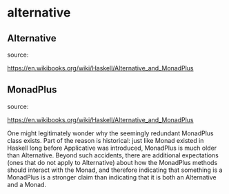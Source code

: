 # alternative

## Alternative

source:

https://en.wikibooks.org/wiki/Haskell/Alternative_and_MonadPlus

## MonadPlus

source:

https://en.wikibooks.org/wiki/Haskell/Alternative_and_MonadPlus

One might legitimately wonder why the seemingly redundant MonadPlus
class exists. Part of the reason is historical: just like Monad existed
in Haskell long before Applicative was introduced, MonadPlus is much
older than Alternative. Beyond such accidents, there are additional
expectations (ones that do not apply to Alternative) about how
the MonadPlus methods should interact with the Monad, and therefore
indicating that something is a MonadPlus is a stronger claim than
indicating that it is both an Alternative and a Monad.
